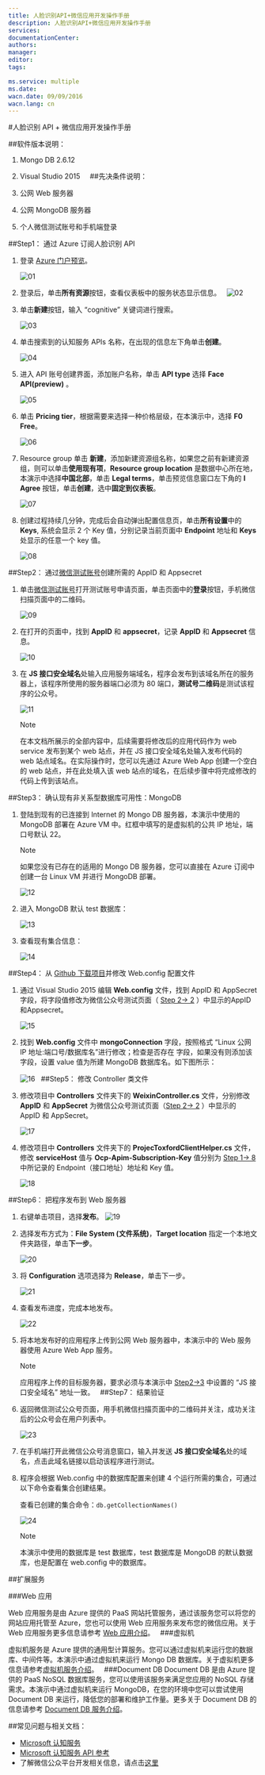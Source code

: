 ```yaml
---
title: 人脸识别API+微信应用开发操作手册
description: 人脸识别API+微信应用开发操作手册
services: 
documentationCenter: 
authors: 
manager: 
editor: 
tags: 

ms.service: multiple
ms.date: 
wacn.date: 09/09/2016
wacn.lang: cn
---
```


#人脸识别 API + 微信应用开发操作手册

##软件版本说明：
1. Mongo DB 2.6.12
2. Visual Studio 2015
 
 
##先决条件说明：

1. 公网 Web 服务器
2. 公网 MongoDB 服务器
3. 个人微信测试账号和手机端登录

##Step1： 通过 Azure 订阅人脸识别 API

1. 登录 [Azure 门户预览](https://portal.azure.cn/)。

    ![01](./media/azure-cognitive-services-face-api-wechat-app/01.png)

2. 登录后，单击**所有资源**按钮，查看仪表板中的服务状态显示信息。
     
    ![02](./media/azure-cognitive-services-face-api-wechat-app/02.png)

3. 单击**新建**按钮，输入 “cognitive” 关键词进行搜索。

    ![03](./media/azure-cognitive-services-face-api-wechat-app/03.png)

4. 单击搜索到的认知服务 APIs 名称，在出现的信息左下角单击**创建**。

    ![04](./media/azure-cognitive-services-face-api-wechat-app/04.png)

5. 进入 API 账号创建界面，添加账户名称，单击 **API type** 选择 **Face API(preview)** 。

    ![05](./media/azure-cognitive-services-face-api-wechat-app/05.png)

6. 单击 **Pricing tier**，根据需要来选择一种价格层级，在本演示中，选择 **F0 Free**。

    ![06](./media/azure-cognitive-services-face-api-wechat-app/06.png)

7. Resource group 单击 **新建**，添加新建资源组名称，如果您之前有新建资源组，则可以单击**使用现有项**，**Resource group location** 是数据中心所在地，本演示中选择**中国北部**，单击 **Legal terms**，单击预览信息窗口左下角的 **I Agree** 按钮，单击**创建**，选中**固定到仪表板**。

    ![07](./media/azure-cognitive-services-face-api-wechat-app/07.png)

8. <a name="step1-8"></a>创建过程持续几分钟，完成后会自动弹出配置信息页，单击**所有设置**中的 **Keys**, 系统会显示 2 个 Key 值，分别记录当前页面中  **Endpoint** 地址和 **Keys** 处显示的任意一个 key 值。

    ![08](./media/azure-cognitive-services-face-api-wechat-app/08.png)

##Step2： 通过[微信测试账号](http://mp.weixin.qq.com/debug/cgi-bin/sandboxinfo?action=showinfo&t=sandbox/index)创建所需的 AppID 和 Appsecret

1. 单击[微信测试账号](http://mp.weixin.qq.com/debug/cgi-bin/sandboxinfo?action=showinfo&t=sandbox/index)打开测试账号申请页面，单击页面中的**登录**按钮，手机微信扫描页面中的二维码。

    ![09](./media/azure-cognitive-services-face-api-wechat-app/09.png)

2. <a name="step2-2"></a>在打开的页面中，找到 **AppID** 和 **appsecret**，记录 **AppID** 和 **Appsecret** 信息。

    ![10](./media/azure-cognitive-services-face-api-wechat-app/10.png)
     
3. <a name="step2-3"></a>在 **JS 接口安全域名**处输入应用服务端域名，程序会发布到该域名所在的服务器上，该程序所使用的服务器端口必须为 80 端口，**测试号二维码**是测试该程序的公众号。

    ![11](./media/azure-cognitive-services-face-api-wechat-app/11.png)

    >[!NOTE]
    >在本文档所展示的全部内容中，后续需要将修改后的应用代码作为 web service 发布到某个 web 站点，并在 JS 接口安全域名处输入发布代码的 web 站点域名。在实际操作时，您可以先通过 Azure Web App 创建一个空白的 web 站点，并在此处填入该 web 站点的域名，在后续步骤中将完成修改的代码上传到该站点。

##Step3： 确认现有非关系型数据库可用性：MongoDB

1. 登陆到现有的已连接到 Internet 的 Mongo DB 服务器，本演示中使用的 MongoDB 部署在 Azure VM 中。红框中填写的是虚拟机的公共 IP 地址，端口号默认 22。

    >[!NOTE]
    >如果您没有已存在的适用的 Mongo DB 服务器，您可以直接在 Azure 订阅中创建一台 Linux VM 并进行 MongoDB 部署。

    ![12](./media/azure-cognitive-services-face-api-wechat-app/12.png)

2. 进入 MongoDB 默认 test 数据库：

    ![13](./media/azure-cognitive-services-face-api-wechat-app/13.png)

3. 查看现有集合信息：

    ![14](./media/azure-cognitive-services-face-api-wechat-app/14.png)

##Step4： 从 [Github 下载项目](https://github.com/MSAICognitiveServices/FaceWechat)并修改 Web.config 配置文件

1. 通过 Visual Studio 2015 编辑 **Web.config** 文件，找到 AppID 和 AppSecret 字段，将字段值修改为微信公众号测试页面（ [Step 2-> 2](#step2-2) ）中显示的AppID和Appsecret。

    ![15](./media/azure-cognitive-services-face-api-wechat-app/15.png)

2. 找到 **Web.config** 文件中 **mongoConnection** 字段，按照格式 “Linux 公网 IP 地址:端口号/数据库名”进行修改；检查是否存在 **<add key=”mongoDb”>** 字段，如果没有则添加该字段，设置 value 值为所建 MongoDB 数据库名。如下图所示：

    ![16](./media/azure-cognitive-services-face-api-wechat-app/16.png)
     
##Step5： 修改 Controller 类文件

1. 修改项目中 **Controllers** 文件夹下的 **WeixinController.cs** 文件，分别修改 **AppID** 和 **AppSecret** 为微信公众号测试页面（[Step 2-> 2](#step2-2) ）中显示的 AppID 和 AppSecret。

    ![17](./media/azure-cognitive-services-face-api-wechat-app/17.png)

2. 修改项目中 **Controllers** 文件夹下的 **ProjecToxfordClientHelper.cs** 文件，修改 **serviceHost** 值与 **Ocp-Apim-Subscription-Key** 值分别为  [Step 1-> 8](#step1-8) 中所记录的 Endpoint（接口地址）地址和 Key 值。

    ![18](./media/azure-cognitive-services-face-api-wechat-app/18.png)

##Step6： 把程序发布到 Web 服务器

1. 右键单击项目，选择**发布**。
    ![19](./media/azure-cognitive-services-face-api-wechat-app/19.png)

2. 选择发布方式为：**File System (文件系统)**，**Target location** 指定一个本地文件夹路径，单击**下一步**。

    ![20](./media/azure-cognitive-services-face-api-wechat-app/20.png)

3. 将 **Configuration** 选项选择为 **Release**，单击下一步。

    ![21](./media/azure-cognitive-services-face-api-wechat-app/21.png)

4. 查看发布进度，完成本地发布。

    ![22](./media/azure-cognitive-services-face-api-wechat-app/22.png)

5. 将本地发布好的应用程序上传到公网 Web 服务器中，本演示中的 Web 服务器使用 Azure Web App 服务。

    >[!NOTE]
    >应用程序上传的目标服务器，要求必须与本演示中 [Step2->3](#step2-3) 中设置的 “JS 接口安全域名” 地址一致。
     
##Step7： 结果验证

1. 返回微信测试公众号页面，用手机微信扫描页面中的二维码并关注，成功关注后的公众号会在用户列表中。

    ![23](./media/azure-cognitive-services-face-api-wechat-app/23.png)

2. 在手机端打开此微信公众号消息窗口，输入并发送 **JS 接口安全域名**处的域名，点击此域名链接以启动该程序进行测试。

3. 程序会根据 Web.config 中的数据库配置来创建 4 个运行所需的集合，可通过以下命令查看集合创建结果。

    查看已创建的集合命令：`db.getCollectionNames()`

    ![24](./media/azure-cognitive-services-face-api-wechat-app/24.png)	

    >[!NOTE]
    >本演示中使用的数据库是 test 数据库，test 数据库是 MongoDB 的默认数据库，也是配置在 web.config 中的数据库。

##扩展服务

###Web 应用

Web 应用服务是由 Azure 提供的 PaaS 网站托管服务，通过该服务您可以将您的网站应用托管至 Azure，您也可以使用 Web 应用服务来发布您的微信应用。关于 Web 应用服务更多信息请参考 [Web 应用介绍](https://www.azure.cn/home/features/web-site/)。
 
###虚拟机

虚拟机服务是 Azure 提供的通用型计算服务。您可以通过虚拟机来运行您的数据库、中间件等。本演示中通过虚拟机来运行 Mongo DB 数据库。关于虚拟机更多信息请参考[虚拟机服务介绍](https://www.azure.cn/home/features/virtual-machines/)。
 
###Document DB
Document DB 是由 Azure 提供的 PaaS NoSQL 数据库服务，您可以使用该服务来满足您应用的 NoSQL 存储需求。本演示中通过虚拟机来运行 MongoDB，在您的环境中您可以尝试使用 Document DB 来运行，降低您的部署和维护工作量。更多关于 Document DB 的信息请参考 [Document DB 服务介绍](https://www.azure.cn/home/features/documentdb/)。

##常见问题与相关文档：

- [Microsoft 认知服务](https://www.azure.cn/cognitive-services/zh-cn/face-api)
- [Microsoft 认知服务 API 参考](https://dev.cognitive.azure.cn/docs/services/563879b61984550e40cbbe8d/)
- 了解微信公众平台开发相关信息，请点击[这里](https://mp.weixin.qq.com/wiki/home/index.html)